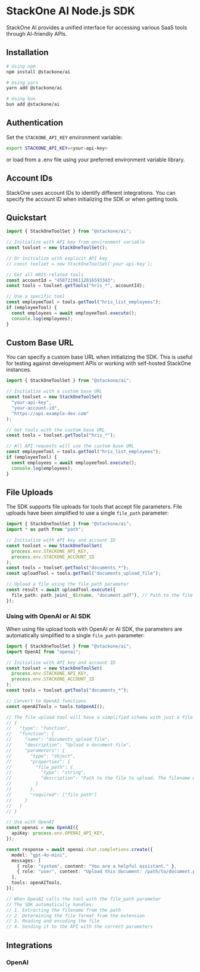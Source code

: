 # StackOne AI Node.js SDK

StackOne AI provides a unified interface for accessing various SaaS tools through AI-friendly APIs.

## Installation

```bash
# Using npm
npm install @stackone/ai

# Using yarn
yarn add @stackone/ai

# Using bun
bun add @stackone/ai
```

## Authentication

Set the `STACKONE_API_KEY` environment variable:

```bash
export STACKONE_API_KEY=<your-api-key>
```

or load from a .env file using your preferred environment variable library.

## Account IDs

StackOne uses account IDs to identify different integrations. You can specify the account ID when initializing the SDK or when getting tools.

## Quickstart

```typescript
import { StackOneToolSet } from "@stackone/ai";

// Initialize with API key from environment variable
const toolset = new StackOneToolSet();

// Or initialize with explicit API key
// const toolset = new StackOneToolSet('your-api-key');

// Get all HRIS-related tools
const accountId = "45072196112816593343";
const tools = toolset.getTools("hris_*", accountId);

// Use a specific tool
const employeeTool = tools.getTool("hris_list_employees");
if (employeeTool) {
  const employees = await employeeTool.execute();
  console.log(employees);
}
```

## Custom Base URL

You can specify a custom base URL when initializing the SDK. This is useful for testing against development APIs or working with self-hosted StackOne instances.

```typescript
import { StackOneToolSet } from "@stackone/ai";

// Initialize with a custom base URL
const toolset = new StackOneToolSet(
  "your-api-key",
  "your-account-id",
  "https://api.example-dev.com"
);

// Get tools with the custom base URL
const tools = toolset.getTools("hris_*");

// All API requests will use the custom base URL
const employeeTool = tools.getTool("hris_list_employees");
if (employeeTool) {
  const employees = await employeeTool.execute();
  console.log(employees);
}
```

## File Uploads

The SDK supports file uploads for tools that accept file parameters. File uploads have been simplified to use a single `file_path` parameter:

```typescript
import { StackOneToolSet } from "@stackone/ai";
import * as path from "path";

// Initialize with API key and account ID
const toolset = new StackOneToolSet(
  process.env.STACKONE_API_KEY,
  process.env.STACKONE_ACCOUNT_ID
);
const tools = toolset.getTools("documents_*");
const uploadTool = tools.getTool("documents_upload_file");

// Upload a file using the file_path parameter
const result = await uploadTool.execute({
  file_path: path.join(__dirname, "document.pdf"), // Path to the file
});
```

### Using with OpenAI or AI SDK

When using file upload tools with OpenAI or AI SDK, the parameters are automatically simplified to a single `file_path` parameter:

```typescript
import { StackOneToolSet } from "@stackone/ai";
import OpenAI from "openai";

// Initialize with API key and account ID
const toolset = new StackOneToolSet(
  process.env.STACKONE_API_KEY,
  process.env.STACKONE_ACCOUNT_ID
);
const tools = toolset.getTools("documents_*");

// Convert to OpenAI functions
const openAITools = tools.toOpenAI();

// The file upload tool will have a simplified schema with just a file_path parameter
// {
//   "type": "function",
//   "function": {
//     "name": "documents_upload_file",
//     "description": "Upload a document file",
//     "parameters": {
//       "type": "object",
//       "properties": {
//         "file_path": {
//           "type": "string",
//           "description": "Path to the file to upload. The filename will be extracted from the path."
//         }
//       },
//       "required": ["file_path"]
//     }
//   }
// }

// Use with OpenAI
const openai = new OpenAI({
  apiKey: process.env.OPENAI_API_KEY,
});

const response = await openai.chat.completions.create({
  model: "gpt-4o-mini",
  messages: [
    { role: "system", content: "You are a helpful assistant." },
    { role: "user", content: "Upload this document: /path/to/document.pdf" },
  ],
  tools: openAITools,
});

// When OpenAI calls the tool with the file_path parameter
// The SDK automatically handles:
// 1. Extracting the filename from the path
// 2. Determining the file format from the extension
// 3. Reading and encoding the file
// 4. Sending it to the API with the correct parameters
```

## Integrations

### OpenAI

```

```
